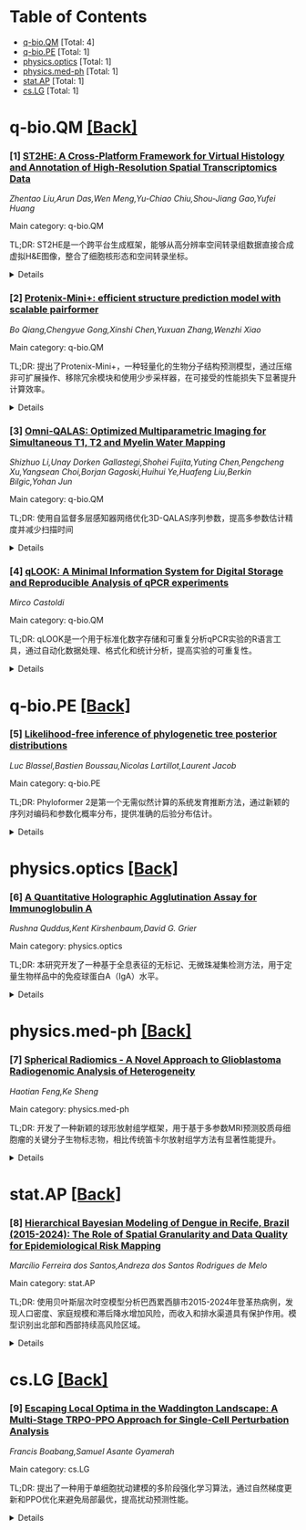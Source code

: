 <div id=toc></div>

# Table of Contents

- [q-bio.QM](#q-bio.QM) [Total: 4]
- [q-bio.PE](#q-bio.PE) [Total: 1]
- [physics.optics](#physics.optics) [Total: 1]
- [physics.med-ph](#physics.med-ph) [Total: 1]
- [stat.AP](#stat.AP) [Total: 1]
- [cs.LG](#cs.LG) [Total: 1]


<div id='q-bio.QM'></div>

# q-bio.QM [[Back]](#toc)

### [1] [ST2HE: A Cross-Platform Framework for Virtual Histology and Annotation of High-Resolution Spatial Transcriptomics Data](https://arxiv.org/abs/2510.12840)
*Zhentao Liu,Arun Das,Wen Meng,Yu-Chiao Chiu,Shou-Jiang Gao,Yufei Huang*

Main category: q-bio.QM

TL;DR: ST2HE是一个跨平台生成框架，能够从高分辨率空间转录组数据直接合成虚拟H&E图像，整合了细胞核形态和空间转录坐标。


<details>
  <summary>Details</summary>
Motivation: 高分辨率空间转录组技术缺乏标准化的组织学注释框架，需要将分子数据与组织学特征联系起来。

Method: 使用一步扩散模型整合细胞核形态和空间转录坐标，支持条件性和组织无关的变体，适用于已知和新型组织环境。

Result: 在乳腺癌、非小细胞肺癌和卡波西肉瘤上的评估显示，ST2HE能够保持形态学特征并支持组织学和表型分类的下游注释。

Conclusion: ST2HE桥接了分子和组织学领域，实现了HR-ST数据的可解释、可扩展注释，推动了计算病理学的发展。

Abstract: High-resolution spatial transcriptomics (HR-ST) technologies offer
unprecedented insights into tissue architecture but lack standardized
frameworks for histological annotation. We present ST2HE, a cross-platform
generative framework that synthesizes virtual hematoxylin and eosin (H&E)
images directly from HR-ST data. ST2HE integrates nuclei morphology and spatial
transcript coordinates using a one-step diffusion model, enabling
histologically faithful image generation across diverse tissue types and HR-ST
platforms. Conditional and tissue-independent variants support both known and
novel tissue contexts. Evaluations on breast cancer, non-small cell lung
cancer, and Kaposi's sarcoma demonstrate ST2HE's ability to preserve
morphological features and support downstream annotations of tissue histology
and phenotype classification. Ablation studies reveal that larger context
windows, balanced loss functions, and multi-colored transcript visualization
enhance image fidelity. ST2HE bridges molecular and histological domains,
enabling interpretable, scalable annotation of HR-ST data and advancing
computational pathology.

</details>


### [2] [Protenix-Mini+: efficient structure prediction model with scalable pairformer](https://arxiv.org/abs/2510.12842)
*Bo Qiang,Chengyue Gong,Xinshi Chen,Yuxuan Zhang,Wenzhi Xiao*

Main category: q-bio.QM

TL;DR: 提出了Protenix-Mini+，一种轻量化的生物分子结构预测模型，通过压缩非可扩展操作、移除冗余模块和使用少步采样器，在可接受的性能损失下显著提升计算效率。


<details>
  <summary>Details</summary>
Motivation: 现有结构预测模型（如AF3及其变体）存在高推理延迟和立方时间复杂度的问题，限制了在大规模生物分子复合体中的应用。需要平衡模型效率和预测精度。

Method: 采用三种创新方法：压缩非可扩展操作以减少立方时间复杂度；移除模块间的冗余块以降低开销；在原子扩散模块中使用少步采样器加速推理。

Result: Protenix-Mini+在低同源性单链蛋白质上，相对于完整Protenix模型的intra-protein LDDT仅下降约3%，但计算效率提升了90%以上。

Conclusion: Protenix-Mini+在可接受的性能折衷范围内，显著提高了生物分子结构预测的计算效率，为大规模应用提供了可行的轻量化解决方案。

Abstract: Lightweight inference is critical for biomolecular structure prediction and
downstream tasks, enabling efficient real-world deployment and inference-time
scaling for large-scale applications. While AF3 and its variants (e.g.,
Protenix, Chai-1) have advanced structure prediction results, they suffer from
critical limitations: high inference latency and cubic time complexity with
respect to token count, both of which restrict scalability for large
biomolecular complexes. To address the core challenge of balancing model
efficiency and prediction accuracy, we introduce three key innovations: (1)
compressing non-scalable operations to mitigate cubic time complexity, (2)
removing redundant blocks across modules to reduce unnecessary overhead, and
(3) adopting a few-step sampler for the atom diffusion module to accelerate
inference. Building on these design principles, we develop Protenix-Mini+, a
highly lightweight and scalable variant of the Protenix model. Within an
acceptable range of performance degradation, it substantially improves
computational efficiency. For example, in the case of low-homology single-chain
proteins, Protenix-Mini+ experiences an intra-protein LDDT drop of
approximately 3% relative to the full Protenix model -- an acceptable
performance trade-off given its substantially 90%+ improved computational
efficiency.

</details>


### [3] [Omni-QALAS: Optimized Multiparametric Imaging for Simultaneous T1, T2 and Myelin Water Mapping](https://arxiv.org/abs/2510.13118)
*Shizhuo Li,Unay Dorken Gallastegi,Shohei Fujita,Yuting Chen,Pengcheng Xu,Yangsean Choi,Borjan Gagoski,Huihui Ye,Huafeng Liu,Berkin Bilgic,Yohan Jun*

Main category: q-bio.QM

TL;DR: 使用自监督多层感知器网络优化3D-QALAS序列参数，提高多参数估计精度并减少扫描时间


<details>
  <summary>Details</summary>
Motivation: 提高多参数估计（包括髓鞘水分数MWF量化）的准确性，并通过优化序列参数减少3D-QALAS的扫描时间

Method: 联合优化翻转角、T2准备持续时间和T1恢复序列间隙，使用自监督MLP网络训练以最小化基于Cramer-Rao界的损失函数，并对总扫描时间设置明确约束

Result: 在之前提出的MWF-QALAS方法基础上，优化序列将读出次数从6次减少到5次，扫描时间缩短近1分钟，同时获得更高的T1和T2精度以及改进的MWF图，可在3分30秒内实现1mm各向同性分辨率的同时多参数量化

Conclusion: 使用自监督MLP网络优化序列参数提高了T1、T2和MWF估计精度，同时减少了扫描时间

Abstract: Purpose: To improve the accuracy of multiparametric estimation, including
myelin water fraction (MWF) quantification, and reduce scan time in 3D-QALAS by
optimizing sequence parameters, using a self-supervised multilayer perceptron
network. Methods: We jointly optimize flip angles, T2 preparation durations,
and sequence gaps for T1 recovery using a self-supervised MLP trained to
minimize a Cramer-Rao bound-based loss function, with explicit constraints on
total scan time. The optimization targets white matter, gray matter, and myelin
water tissues, and its performance was validated through simulation, phantom,
and in vivo experiments. Results: Building on our previously proposed MWF-QALAS
method for simultaneous MWF, T1, and T2 mapping, the optimized sequence reduces
the number of readouts from six to five and achieves a scan time nearly one
minute shorter, while also yielding higher T1 and T2 accuracy and improved MWF
maps. This sequence enables simultaneous multiparametric quantification,
including MWF, at 1 mm isotropic resolution within 3 minutes and 30 seconds.
Conclusion: This study demonstrated that optimizing sequence parameters using a
self-supervised MLP network improved T1, T2 and MWF estimation accuracy, while
reducing scan time.

</details>


### [4] [qLOOK: A Minimal Information System for Digital Storage and Reproducible Analysis of qPCR experiments](https://arxiv.org/abs/2510.13520)
*Mirco Castoldi*

Main category: q-bio.QM

TL;DR: qLOOK是一个用于标准化数字存储和可重复分析qPCR实验的R语言工具，通过自动化数据处理、格式化和统计分析，提高实验的可重复性。


<details>
  <summary>Details</summary>
Motivation: 实时定量PCR实验在数据存储和报告方面存在不一致性，限制了实验的可重复性。MIQE指南虽然定义了发表所需的最小信息，但未指定兼容长期重分析的结构化数字存储格式。

Method: qLOOK是一个模块化的R语言系统，从Thermo Fisher/ABI .EDS文件提取数据，格式化为结构化表格(qLOOK_Data.xlsx)，执行归一化和统计分析，并生成记录参考基因、校准器和分析参数的日志文件(qLOOK_Summary.txt)。

Result: 该系统自动安装和加载所需的R库，使无编码经验的研究人员也能使用脚本。通过保存qLOOK_Data表格和qLOOK_Summary日志，用户无需重新处理原始文件即可重现或扩展分析。

Conclusion: qLOOK不仅提供了分析qPCR实验的简单透明方法，还为数字文档提供了最小化、标准化和透明的解决方案，增强了可重复性，支持长期数据管理，并促进与电子实验室笔记本或出版物补充材料的集成。

Abstract: Objective: Quantitative real-time PCR is widely used for gene expression
analysis, yet inconsistencies in data storage and reporting limit
reproducibility. While MIQE guidelines define the minimal information required
for publication, they do not specify structured digital storage formats
compatible with long-term reanalysis. This work presents qLOOK (qPCR-LOg-boOK),
a tool for standardized digital storage and reproducible analysis of qPCR
experiments. Results: qLOOK is a modular R-based system that extracts data from
Thermo Fisher/ABI .EDS files, formats it into a structured table
(qLOOK_Data.xlsx), performs normalization and statistical analysis, and
generates a log file (qLOOK_Summary.txt) recording reference genes,
calibrators, and analytical parameters. All required R libraries are
automatically installed and loaded, allowing researchers without coding
experience to use the scripts. By preserving the qLOOK_Data table and the
qLOOK_Summary log, users can reproduce or extend analyses without reprocessing
raw files. While currently limited to .EDS files, the modular design allows
adaptation to additional qPCR formats in the future. Besides providing an easy
and transparent approach to analyze qPCR experiments, qLOOK also provides a
minimal, standardized, and transparent solution for digital documentation,
enhancing reproducibility, supporting long-term data stewardship, and
facilitating integration into electronic laboratory notebooks or publication
supplementary material.

</details>


<div id='q-bio.PE'></div>

# q-bio.PE [[Back]](#toc)

### [5] [Likelihood-free inference of phylogenetic tree posterior distributions](https://arxiv.org/abs/2510.12976)
*Luc Blassel,Bastien Boussau,Nicolas Lartillot,Laurent Jacob*

Main category: q-bio.PE

TL;DR: Phyloformer 2是第一个无需似然计算的系统发育推断方法，通过新颖的序列对编码和参数化概率分布，提供准确的后验分布估计。


<details>
  <summary>Details</summary>
Motivation: 传统系统发育推断方法需要计算似然值，这通常需要简化的进化模型假设且计算成本高昂，限制了在真实进化模型下的应用。

Method: 使用新颖的序列对编码提高可扩展性，并采用基于连续子树合并的因子化参数化概率分布。

Result: 该方法提供了准确的后验分布估计，在点估计方面优于最先进的极大似然方法和之前的无似然方法。

Conclusion: Phyloformer 2为实现快速准确且基于真实序列进化模型的系统发育推断开辟了新途径。

Abstract: Phylogenetic inference, the task of reconstructing how related sequences
evolved from common ancestors, is a central task in evolutionary genomics. The
current state-of-the-art methods exploit probabilistic models of sequence
evolution along phylogenetic trees, by searching for the tree maximizing the
likelihood of observed sequences, or by estimating the posterior of the tree
given the sequences in a Bayesian framework. Both approaches typically require
to compute likelihoods, which is only feasible under simplifying assumptions
such as independence of the evolution at the different positions of the
sequence, and even then remains a costly operation. Here we present Phyloformer
2, the first likelihood-free inference method for posterior distributions over
phylogenies. Phyloformer 2 exploits a novel encoding for pairs of sequences
that makes it more scalable than previous approaches, and a parameterized
probability distribution factorized over a succession of subtree merges. The
resulting network provides accurate estimates of the posterior distribution,
and outperforms both state-of-the-art maximum likelihood methods and a previous
likelihood-free method for point estimation. It opens the way to fast and
accurate phylogenetic inference under realistic models of sequence evolution.

</details>


<div id='physics.optics'></div>

# physics.optics [[Back]](#toc)

### [6] [A Quantitative Holographic Agglutination Assay for Immunoglobulin A](https://arxiv.org/abs/2510.13480)
*Rushna Quddus,Kent Kirshenbaum,David G. Grier*

Main category: physics.optics

TL;DR: 本研究开发了一种基于全息表征的无标记、无微珠凝集检测方法，用于定量生物样品中的免疫球蛋白A（IgA）水平。


<details>
  <summary>Details</summary>
Motivation: 开发一种无需标记物和微珠的蛋白质凝集定量方法，为临床诊断提供高效检测免疫球蛋白水平的新平台。

Method: 使用半乳糖特异性植物凝集素Jacalin诱导选择性凝集，通过全息表征技术直接检测颗粒的大小、折射率和数量。

Result: 该方法在生理相关浓度范围内（80-320 mg/dL）实现了对IgA的可靠定量，并能清晰区分IgA和IgG样品。

Conclusion: 该研究为创建凝集素介导的全息凝集检测平台奠定了基础，有望应用于其他可诱导凝集的蛋白质检测。

Abstract: This study introduces a Holographic Agglutination Assay for quantifying
levels of the immunoglobulin protein IgA in biological samples. This is the
first example of a label-free and bead-free assay that quantifies protein
agglutinates by direct detection using Total Holographic Characterization. A
proof-of-concept assay for human serum immunoglobulins is demonstrated using
Jacalin, the galactose-specific plant lectin, to induce selective
agglutination.
  By analyzing the size, refractive index, and number of particles in an assay
sample, we obtain a reproducible and quantitative measurement of galactosylated
immunoglobulins in a given sample. The assay is calibrated for a
physiologically relevant reference interval of IgA concentrations in a 10x
diluted emulated biological sample from low (80 mg/dL, 5 {\mu}M) to high (320
mg/dL, 20 {\mu}M) levels. The assay clearly distinguishes samples containing
IgA from samples containing IgG.
  More broadly, this study introduces a platform for creating lectin-mediated
Holographic Agglutination Assays to monitor levels of immunoglobulins in
biological samples. The ability to quantify immunoglobulin levels efficiently
in clinical samples is likely to be valuable for diagnostics and will provide a
basis for assaying other proteins that can be induced to agglutinate.

</details>


<div id='physics.med-ph'></div>

# physics.med-ph [[Back]](#toc)

### [7] [Spherical Radiomics - A Novel Approach to Glioblastoma Radiogenomic Analysis of Heterogeneity](https://arxiv.org/abs/2510.13658)
*Haotian Feng,Ke Sheng*

Main category: physics.med-ph

TL;DR: 开发了一种新颖的球形放射组学框架，用于基于多参数MRI预测胶质母细胞瘤的关键分子生物标志物，相比传统笛卡尔放射组学方法有显著性能提升。


<details>
  <summary>Details</summary>
Motivation: 传统笛卡尔放射组学在正交网格上提取肿瘤特征，无法充分捕捉肿瘤的径向生长模式，对演化中的分子标记不敏感。

Method: 在同心2D球壳上分析GBM放射组学特征，映射到2D平面进行放射组学分析，使用PyRadiomics提取特征，ANOVA F统计量进行特征选择，多种机器学习模型进行分类。

Result: 球形放射组学在所有预测任务中均优于传统2D和3D笛卡尔放射组学，最佳框架的AUC达到：MGMT 0.85、EGFR 0.80、PTEN 0.80、生存预测0.83。GLCM特征被确定为最有效的预测因子。

Conclusion: 在球形表面上沿径向距离提取的放射组学特征比传统笛卡尔分析更能反映重要肿瘤分子标记和患者生存情况，且观察到的放射组学变化沿径向方向密切反映了已知的生物学特征。

Abstract: We develop and validate a novel spherical radiomics framework for predicting
key molecular biomarkers using multiparametric MRI. Conventional Cartesian
radiomics extract tumor features on orthogonal grids, which do not fully
capture the tumor's radial growth patterns and can be insensitive to evolving
molecular signatures. In this study, we analyzed GBM radiomic features on
concentric 2D shells, which were then mapped onto 2D planes for radiomics
analysis. Radiomic features were extracted using PyRadiomics from four
different regions in GBM. Feature selection was performed using ANOVA
F-statistics. Classification was conducted with multiple machine-learning
models. Model interpretability was evaluated through SHAP analysis, clustering
analysis, feature significance profiling, and comparison between radiomic
patterns and underlying biological processes. Spherical radiomics consistently
outperformed conventional 2D and 3D Cartesian radiomics across all prediction
tasks. The best framework reached an AUC of 0.85 for MGMT, 0.80 for EGFR, 0.80
for PTEN, and 0.83 for survival prediction. GLCM-derived features were
identified as the most informative predictors. Radial transition analysis using
the Mann-Whitney U-test demonstrates that transition slopes between T1-weighted
contrast-enhancing and T2/FLAIR hyperintense lesion regions, as well as between
T2 intense lesion and a 2 cm peritumoral expansion region, are significantly
associated with biomarker status. Furthermore, the observed radiomic changes
along the radial direction closely reflected known biological characteristics.
Radiomic features extracted on the spherical surfaces at varying radial
distances to the GBM tumor centroid are better correlated with important tumor
molecular markers and patient survival than the conventional Cartesian
analysis.

</details>


<div id='stat.AP'></div>

# stat.AP [[Back]](#toc)

### [8] [Hierarchical Bayesian Modeling of Dengue in Recife, Brazil (2015-2024): The Role of Spatial Granularity and Data Quality for Epidemiological Risk Mapping](https://arxiv.org/abs/2510.13672)
*Marcílio Ferreira dos Santos,Andreza dos Santos Rodrigues de Melo*

Main category: stat.AP

TL;DR: 使用贝叶斯层次时空模型分析巴西累西腓市2015-2024年登革热病例，发现人口密度、家庭规模和滞后降水增加风险，而收入和排水渠道具有保护作用。模型识别出北部和西部持续高风险区域。


<details>
  <summary>Details</summary>
Motivation: 登革热是巴西主要流行病学挑战，存在强烈的城市内部不平等，受气候和社会环境因素影响。需要理解登革热的空间分布模式及其驱动因素。

Method: 使用R-INLA实现贝叶斯层次时空模型，结合BYM2空间结构和RW1时间成分。协变量包括人口密度、家庭规模、收入、排水渠道、滞后降水和平均温度。

Result: 人口密度和家庭规模对登革热风险有正向影响，收入和渠道存在具有保护作用。滞后降水增加风险，较高温度显示反向关联。模型拟合良好，识别出北部和西部持续高风险集群。

Conclusion: 贝叶斯模型不仅重现历史模式，还支持概率预测和早期预警系统。相比经典模型，INLA明确整合不确定性和时空依赖性，为城市健康管理提供可信区间推断。

Abstract: Dengue remains one of Brazil's major epidemiological challenges, marked by
strong intra-urban inequalities and the influence of climatic and
socio-environmental factors. This study analyzed confirmed dengue cases in
Recife from 2015 to 2024 using a Bayesian hierarchical spatio-temporal model
implemented in R-INLA, combining a BYM2 spatial structure with an RW1 temporal
component. Covariates included population density, household size, income,
drainage channels, lagged precipitation, and mean temperature. Population
density and household size had positive effects on dengue risk, while income
and channel presence were protective. Lagged precipitation increased risk, and
higher temperatures showed an inverse association, suggesting thermal
thresholds for vector activity. The model achieved good fit (DIC=65817;
WAIC=64506) and stable convergence, with moderate residual spatial
autocorrelation (phi=0.06) and a smooth temporal trend between 2016 and 2019.
Spatio-temporal estimates revealed persistent high-risk clusters in northern
and western Recife, overlapping with areas of higher density and social
vulnerability. Beyond reproducing historical patterns, the Bayesian model
supports probabilistic forecasting and early warning systems. Compared with
classical models (GLM, SAR, GWR, GTWR), INLA explicitly integrates uncertainty
and spatial-temporal dependence, offering credible interval inference for
decision-making in urban health management.

</details>


<div id='cs.LG'></div>

# cs.LG [[Back]](#toc)

### [9] [Escaping Local Optima in the Waddington Landscape: A Multi-Stage TRPO-PPO Approach for Single-Cell Perturbation Analysis](https://arxiv.org/abs/2510.13018)
*Francis Boabang,Samuel Asante Gyamerah*

Main category: cs.LG

TL;DR: 提出了一种用于单细胞扰动建模的多阶段强化学习算法，通过自然梯度更新和PPO优化来避免局部最优，提高扰动预测性能。


<details>
  <summary>Details</summary>
Motivation: 现有数据驱动模型在细胞命运决策的非凸Waddington景观中容易陷入局部最优，导致轨迹陷入虚假谱系或不可行的分化结果，需要设计良好的初始化方法来逃逸局部最优。

Method: 采用多阶段强化学习：第一阶段使用Fisher向量积和共轭梯度求解器计算显式自然梯度更新，通过KL信任域约束提供安全的曲率感知初始步骤；第二阶段应用带裁剪代理的PPO，利用小批量效率优化策略。

Result: 该方法在单细胞RNA测序和单细胞ATAC测序的扰动分析中显著提高了泛化性能。

Conclusion: 通过精心设计的初始化方法，该多阶段强化学习算法能够有效避免局部最优，收敛到正确的细胞谱系，为单细胞扰动建模提供了更可靠的解决方案。

Abstract: Modeling cellular responses to genetic and chemical perturbations remains a
central challenge in single-cell biology. Existing data-driven framework have
advanced perturbation prediction through variational autoencoders, chemically
conditioned autoencoders, and large-scale transformer pretraining. However,
these models are prone to local optima in the nonconvex Waddington landscape of
cell fate decisions, where poor initialization can trap trajectories in
spurious lineages or implausible differentiation outcomes. While executable
gene regulatory networks complement these approaches, automated design
frameworks incorporate biological priors through multi-agent optimization. Yet,
an approach that is completely data-driven with well-designed initialization to
escape local optima and converge to a proper lineage remains elusive. In this
work, we introduce a multistage reinforcement learning algorithm tailored for
single-cell perturbation modeling. We first compute an explicit natural
gradient update using Fisher-vector products and a conjugate gradient solver,
scaled by a KL trust-region constraint to provide a safe, curvature-aware the
first step for the policy. Starting with these preconditioned parameters, we
then apply a second phase of proximal policy optimization (PPO) with clipped
surrogates, exploiting minibatch efficiency to refine the policy. We
demonstrate that this initialization substantially improves generalization on
Single-cell RNA sequencing (scRNA-seq) and Single-cell ATAC sequencing
(scATAC-seq) pertubation analysis.

</details>
